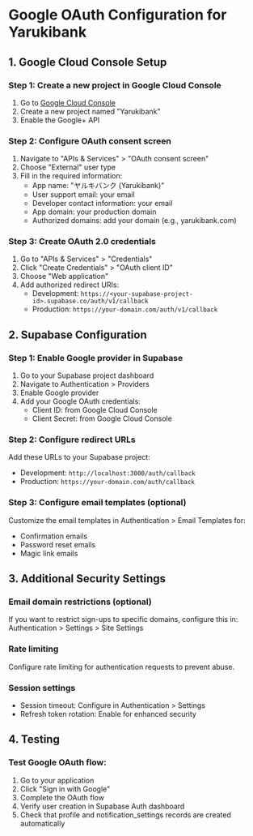 # Google OAuth Configuration for Yarukibank

## 1. Google Cloud Console Setup

### Step 1: Create a new project in Google Cloud Console
1. Go to [Google Cloud Console](https://console.cloud.google.com/)
2. Create a new project named "Yarukibank"
3. Enable the Google+ API

### Step 2: Configure OAuth consent screen
1. Navigate to "APIs & Services" > "OAuth consent screen"
2. Choose "External" user type
3. Fill in the required information:
   - App name: "ヤルキバンク (Yarukibank)"
   - User support email: your email
   - Developer contact information: your email
   - App domain: your production domain
   - Authorized domains: add your domain (e.g., yarukibank.com)

### Step 3: Create OAuth 2.0 credentials
1. Go to "APIs & Services" > "Credentials"
2. Click "Create Credentials" > "OAuth client ID"
3. Choose "Web application"
4. Add authorized redirect URIs:
   - Development: `https://<your-supabase-project-id>.supabase.co/auth/v1/callback`
   - Production: `https://your-domain.com/auth/v1/callback`

## 2. Supabase Configuration

### Step 1: Enable Google provider in Supabase
1. Go to your Supabase project dashboard
2. Navigate to Authentication > Providers
3. Enable Google provider
4. Add your Google OAuth credentials:
   - Client ID: from Google Cloud Console
   - Client Secret: from Google Cloud Console

### Step 2: Configure redirect URLs
Add these URLs to your Supabase project:
- Development: `http://localhost:3000/auth/callback`
- Production: `https://your-domain.com/auth/callback`

### Step 3: Configure email templates (optional)
Customize the email templates in Authentication > Email Templates for:
- Confirmation emails
- Password reset emails
- Magic link emails

## 3. Additional Security Settings

### Email domain restrictions (optional)
If you want to restrict sign-ups to specific domains, configure this in:
Authentication > Settings > Site Settings

### Rate limiting
Configure rate limiting for authentication requests to prevent abuse.

### Session settings
- Session timeout: Configure in Authentication > Settings
- Refresh token rotation: Enable for enhanced security

## 4. Testing

### Test Google OAuth flow:
1. Go to your application
2. Click "Sign in with Google"
3. Complete the OAuth flow
4. Verify user creation in Supabase Auth dashboard
5. Check that profile and notification_settings records are created automatically